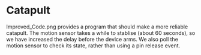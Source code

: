 # Catapult

Improved_Code.png provides a program that should make a more reliable catapult.
The motion sensor takes a while to stablise (about 60 seconds), so we have increased the delay before the device arms. 
We also poll the motion sensor to check its state, rather than using a pin release event.

